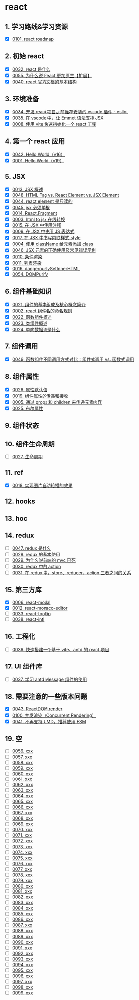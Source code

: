 # react


## 1. 学习路线&学习资源

- [x] [0101. react roadmap](https://tnotesjs.github.io/TNotes.react/notes/0101.%20react%20roadmap/README)

## 2. 初始 react

- [x] [0032. react 是什么](https://tnotesjs.github.io/TNotes.react/notes/0032.%20react%20%E6%98%AF%E4%BB%80%E4%B9%88/README)
- [x] [0055. 为什么说 React 更加原生【扩展】](https://tnotesjs.github.io/TNotes.react/notes/0055.%20%E4%B8%BA%E4%BB%80%E4%B9%88%E8%AF%B4%20React%20%E6%9B%B4%E5%8A%A0%E5%8E%9F%E7%94%9F%E3%80%90%E6%89%A9%E5%B1%95%E3%80%91/README)
- [x] [0040. react 官方文档的基本结构](https://tnotesjs.github.io/TNotes.react/notes/0040.%20react%20%E5%AE%98%E6%96%B9%E6%96%87%E6%A1%A3%E7%9A%84%E5%9F%BA%E6%9C%AC%E7%BB%93%E6%9E%84/README)

## 3. 环境准备

- [x] [0034. 开发 react 项目之前推荐安装的 vscode 插件 - eslint](https://tnotesjs.github.io/TNotes.react/notes/0034.%20%E5%BC%80%E5%8F%91%20react%20%E9%A1%B9%E7%9B%AE%E4%B9%8B%E5%89%8D%E6%8E%A8%E8%8D%90%E5%AE%89%E8%A3%85%E7%9A%84%20vscode%20%E6%8F%92%E4%BB%B6%20-%20eslint/README)
- [x] [0035. 在 vscode 中，让 Emmet 语法支持 JSX](https://tnotesjs.github.io/TNotes.react/notes/0035.%20%E5%9C%A8%20vscode%20%E4%B8%AD%EF%BC%8C%E8%AE%A9%20Emmet%20%E8%AF%AD%E6%B3%95%E6%94%AF%E6%8C%81%20JSX/README)
- [x] [0008. 使用 vite 快速初始化一个 react 工程](https://tnotesjs.github.io/TNotes.react/notes/0008.%20%E4%BD%BF%E7%94%A8%20vite%20%E5%BF%AB%E9%80%9F%E5%88%9D%E5%A7%8B%E5%8C%96%E4%B8%80%E4%B8%AA%20react%20%E5%B7%A5%E7%A8%8B/README)

## 4. 第一个 react 应用

- [x] [0042. Hello World（v16）](https://tnotesjs.github.io/TNotes.react/notes/0042.%20Hello%20World%EF%BC%88v16%EF%BC%89/README)
- [x] [0001. Hello World（v19）](https://tnotesjs.github.io/TNotes.react/notes/0001.%20Hello%20World%EF%BC%88v19%EF%BC%89/README)

## 5. JSX

- [x] [0013. JSX 概述](https://tnotesjs.github.io/TNotes.react/notes/0013.%20JSX%20%E6%A6%82%E8%BF%B0/README)
- [x] [0048. HTML Tag vs. React Element vs. JSX Element](https://tnotesjs.github.io/TNotes.react/notes/0048.%20HTML%20Tag%20vs.%20React%20Element%20vs.%20JSX%20Element/README)
- [x] [0044. react element 是只读的](https://tnotesjs.github.io/TNotes.react/notes/0044.%20react%20element%20%E6%98%AF%E5%8F%AA%E8%AF%BB%E7%9A%84/README)
- [x] [0045. jsx 必须单根](https://tnotesjs.github.io/TNotes.react/notes/0045.%20jsx%20%E5%BF%85%E9%A1%BB%E5%8D%95%E6%A0%B9/README)
- [x] [0014. React.Fragment](https://tnotesjs.github.io/TNotes.react/notes/0014.%20React.Fragment/README)
- [x] [0003. html to jsx 在线转换](https://tnotesjs.github.io/TNotes.react/notes/0003.%20html%20to%20jsx%20%E5%9C%A8%E7%BA%BF%E8%BD%AC%E6%8D%A2/README)
- [x] [0015. 在 JSX 中使用注释](https://tnotesjs.github.io/TNotes.react/notes/0015.%20%E5%9C%A8%20JSX%20%E4%B8%AD%E4%BD%BF%E7%94%A8%E6%B3%A8%E9%87%8A/README)
- [x] [0009. 在 JSX 中使用 JS 表达式](https://tnotesjs.github.io/TNotes.react/notes/0009.%20%E5%9C%A8%20JSX%20%E4%B8%AD%E4%BD%BF%E7%94%A8%20JS%20%E8%A1%A8%E8%BE%BE%E5%BC%8F/README)
- [x] [0017. 在 JSX 中书写内联样式 style](https://tnotesjs.github.io/TNotes.react/notes/0017.%20%E5%9C%A8%20JSX%20%E4%B8%AD%E4%B9%A6%E5%86%99%E5%86%85%E8%81%94%E6%A0%B7%E5%BC%8F%20style/README)
- [x] [0004. 使用 className 给元素添加 class](https://tnotesjs.github.io/TNotes.react/notes/0004.%20%E4%BD%BF%E7%94%A8%20className%20%E7%BB%99%E5%85%83%E7%B4%A0%E6%B7%BB%E5%8A%A0%20class/README)
- [x] [0046. JSX 元素的正确使用及常见错误示例](https://tnotesjs.github.io/TNotes.react/notes/0046.%20JSX%20%E5%85%83%E7%B4%A0%E7%9A%84%E6%AD%A3%E7%A1%AE%E4%BD%BF%E7%94%A8%E5%8F%8A%E5%B8%B8%E8%A7%81%E9%94%99%E8%AF%AF%E7%A4%BA%E4%BE%8B/README)
- [x] [0010. 条件渲染](https://tnotesjs.github.io/TNotes.react/notes/0010.%20%E6%9D%A1%E4%BB%B6%E6%B8%B2%E6%9F%93/README)
- [x] [0011. 列表渲染](https://tnotesjs.github.io/TNotes.react/notes/0011.%20%E5%88%97%E8%A1%A8%E6%B8%B2%E6%9F%93/README)
- [x] [0016. dangerouslySetInnerHTML](https://tnotesjs.github.io/TNotes.react/notes/0016.%20dangerouslySetInnerHTML/README)
- [x] [0054. DOMPurify](https://tnotesjs.github.io/TNotes.react/notes/0054.%20DOMPurify/README)

## 6. 组件基础知识

- [x] [0021. 组件的基本组成及核心概念简介](https://tnotesjs.github.io/TNotes.react/notes/0021.%20%E7%BB%84%E4%BB%B6%E7%9A%84%E5%9F%BA%E6%9C%AC%E7%BB%84%E6%88%90%E5%8F%8A%E6%A0%B8%E5%BF%83%E6%A6%82%E5%BF%B5%E7%AE%80%E4%BB%8B/README)
- [x] [0002. react 组件名的命名规则](https://tnotesjs.github.io/TNotes.react/notes/0002.%20react%20%E7%BB%84%E4%BB%B6%E5%90%8D%E7%9A%84%E5%91%BD%E5%90%8D%E8%A7%84%E5%88%99/README)
- [x] [0022. 函数组件概述](https://tnotesjs.github.io/TNotes.react/notes/0022.%20%E5%87%BD%E6%95%B0%E7%BB%84%E4%BB%B6%E6%A6%82%E8%BF%B0/README)
- [x] [0023. 类组件概述](https://tnotesjs.github.io/TNotes.react/notes/0023.%20%E7%B1%BB%E7%BB%84%E4%BB%B6%E6%A6%82%E8%BF%B0/README)
- [x] [0024. 单向数据流是什么](https://tnotesjs.github.io/TNotes.react/notes/0024.%20%E5%8D%95%E5%90%91%E6%95%B0%E6%8D%AE%E6%B5%81%E6%98%AF%E4%BB%80%E4%B9%88/README)

## 7. 组件调用

- [x] [0049. 函数组件不同调用方式对比：组件式调用 vs. 函数式调用](https://tnotesjs.github.io/TNotes.react/notes/0049.%20%E5%87%BD%E6%95%B0%E7%BB%84%E4%BB%B6%E4%B8%8D%E5%90%8C%E8%B0%83%E7%94%A8%E6%96%B9%E5%BC%8F%E5%AF%B9%E6%AF%94%EF%BC%9A%E7%BB%84%E4%BB%B6%E5%BC%8F%E8%B0%83%E7%94%A8%20vs.%20%E5%87%BD%E6%95%B0%E5%BC%8F%E8%B0%83%E7%94%A8/README)

## 8. 组件属性

- [x] [0026. 属性默认值](https://tnotesjs.github.io/TNotes.react/notes/0026.%20%E5%B1%9E%E6%80%A7%E9%BB%98%E8%AE%A4%E5%80%BC/README)
- [x] [0019. 组件属性的传递和接收](https://tnotesjs.github.io/TNotes.react/notes/0019.%20%E7%BB%84%E4%BB%B6%E5%B1%9E%E6%80%A7%E7%9A%84%E4%BC%A0%E9%80%92%E5%92%8C%E6%8E%A5%E6%94%B6/README)
- [x] [0005. 通过 props 和 children 来传递元素内容](https://tnotesjs.github.io/TNotes.react/notes/0005.%20%E9%80%9A%E8%BF%87%20props%20%E5%92%8C%20children%20%E6%9D%A5%E4%BC%A0%E9%80%92%E5%85%83%E7%B4%A0%E5%86%85%E5%AE%B9/README)
- [x] [0025. 布尔属性](https://tnotesjs.github.io/TNotes.react/notes/0025.%20%E5%B8%83%E5%B0%94%E5%B1%9E%E6%80%A7/README)

## 9. 组件状态

## 10. 组件生命周期

- [ ] [0027. 生命周期](https://tnotesjs.github.io/TNotes.react/notes/0027.%20%E7%94%9F%E5%91%BD%E5%91%A8%E6%9C%9F/README)

## 11. ref

- [x] [0018. 实现图片自动轮播的效果](https://tnotesjs.github.io/TNotes.react/notes/0018.%20%E5%AE%9E%E7%8E%B0%E5%9B%BE%E7%89%87%E8%87%AA%E5%8A%A8%E8%BD%AE%E6%92%AD%E7%9A%84%E6%95%88%E6%9E%9C/README)

## 12. hooks

## 13. hoc

## 14. redux

- [ ] [0047. redux 是什么](https://tnotesjs.github.io/TNotes.react/notes/0047.%20redux%20%E6%98%AF%E4%BB%80%E4%B9%88/README)
- [ ] [0028. redux 的基本使用](https://tnotesjs.github.io/TNotes.react/notes/0028.%20redux%20%E7%9A%84%E5%9F%BA%E6%9C%AC%E4%BD%BF%E7%94%A8/README)
- [ ] [0029. 为什么说前端的 mvc 已死](https://tnotesjs.github.io/TNotes.react/notes/0029.%20%E4%B8%BA%E4%BB%80%E4%B9%88%E8%AF%B4%E5%89%8D%E7%AB%AF%E7%9A%84%20mvc%20%E5%B7%B2%E6%AD%BB/README)
- [ ] [0030. redux 中的 action](https://tnotesjs.github.io/TNotes.react/notes/0030.%20redux%20%E4%B8%AD%E7%9A%84%20action/README)
- [ ] [0031. 在 redux 中，store、reducer、action 三者之间的关系](https://tnotesjs.github.io/TNotes.react/notes/0031.%20%E5%9C%A8%20redux%20%E4%B8%AD%EF%BC%8Cstore%E3%80%81reducer%E3%80%81action%20%E4%B8%89%E8%80%85%E4%B9%8B%E9%97%B4%E7%9A%84%E5%85%B3%E7%B3%BB/README)

## 15. 第三方库

- [x] [0006. react-modal](https://tnotesjs.github.io/TNotes.react/notes/0006.%20react-modal/README)
- [x] [0012. react-monaco-editor](https://tnotesjs.github.io/TNotes.react/notes/0012.%20react-monaco-editor/README)
- [ ] [0033. react-tooltip](https://tnotesjs.github.io/TNotes.react/notes/0033.%20react-tooltip/README)
- [ ] [0038. react-intl](https://tnotesjs.github.io/TNotes.react/notes/0038.%20react-intl/README)

## 16. 工程化

- [ ] [0036. 快速搭建一个基于 vite、antd 的 react 项目](https://tnotesjs.github.io/TNotes.react/notes/0036.%20%E5%BF%AB%E9%80%9F%E6%90%AD%E5%BB%BA%E4%B8%80%E4%B8%AA%E5%9F%BA%E4%BA%8E%20vite%E3%80%81antd%20%E7%9A%84%20react%20%E9%A1%B9%E7%9B%AE/README)

## 17. UI 组件库

- [ ] [0037. 学习 antd Message 组件的使用](https://tnotesjs.github.io/TNotes.react/notes/0037.%20%E5%AD%A6%E4%B9%A0%20antd%20Message%20%E7%BB%84%E4%BB%B6%E7%9A%84%E4%BD%BF%E7%94%A8/README)

## 18. 需要注意的一些版本问题

- [x] [0043. ReactDOM.render](https://tnotesjs.github.io/TNotes.react/notes/0043.%20ReactDOM.render/README)
- [x] [0100. 并发渲染（Concurrent Rendering）](https://tnotesjs.github.io/TNotes.react/notes/0100.%20%E5%B9%B6%E5%8F%91%E6%B8%B2%E6%9F%93%EF%BC%88Concurrent%20Rendering%EF%BC%89/README)
- [x] [0041. 不再支持 UMD，推荐使用 ESM](https://tnotesjs.github.io/TNotes.react/notes/0041.%20%E4%B8%8D%E5%86%8D%E6%94%AF%E6%8C%81%20UMD%EF%BC%8C%E6%8E%A8%E8%8D%90%E4%BD%BF%E7%94%A8%20ESM/README)

## 19. 空

- [ ] [0056. xxx](https://tnotesjs.github.io/TNotes.react/notes/0056.%20xxx/README)
- [ ] [0057. xxx](https://tnotesjs.github.io/TNotes.react/notes/0057.%20xxx/README)
- [ ] [0058. xxx](https://tnotesjs.github.io/TNotes.react/notes/0058.%20xxx/README)
- [ ] [0059. xxx](https://tnotesjs.github.io/TNotes.react/notes/0059.%20xxx/README)
- [ ] [0060. xxx](https://tnotesjs.github.io/TNotes.react/notes/0060.%20xxx/README)
- [ ] [0061. xxx](https://tnotesjs.github.io/TNotes.react/notes/0061.%20xxx/README)
- [ ] [0062. xxx](https://tnotesjs.github.io/TNotes.react/notes/0062.%20xxx/README)
- [ ] [0063. xxx](https://tnotesjs.github.io/TNotes.react/notes/0063.%20xxx/README)
- [ ] [0064. xxx](https://tnotesjs.github.io/TNotes.react/notes/0064.%20xxx/README)
- [ ] [0065. xxx](https://tnotesjs.github.io/TNotes.react/notes/0065.%20xxx/README)
- [ ] [0066. xxx](https://tnotesjs.github.io/TNotes.react/notes/0066.%20xxx/README)
- [ ] [0067. xxx](https://tnotesjs.github.io/TNotes.react/notes/0067.%20xxx/README)
- [ ] [0068. xxx](https://tnotesjs.github.io/TNotes.react/notes/0068.%20xxx/README)
- [ ] [0069. xxx](https://tnotesjs.github.io/TNotes.react/notes/0069.%20xxx/README)
- [ ] [0070. xxx](https://tnotesjs.github.io/TNotes.react/notes/0070.%20xxx/README)
- [ ] [0071. xxx](https://tnotesjs.github.io/TNotes.react/notes/0071.%20xxx/README)
- [ ] [0072. xxx](https://tnotesjs.github.io/TNotes.react/notes/0072.%20xxx/README)
- [ ] [0073. xxx](https://tnotesjs.github.io/TNotes.react/notes/0073.%20xxx/README)
- [ ] [0074. xxx](https://tnotesjs.github.io/TNotes.react/notes/0074.%20xxx/README)
- [ ] [0075. xxx](https://tnotesjs.github.io/TNotes.react/notes/0075.%20xxx/README)
- [ ] [0076. xxx](https://tnotesjs.github.io/TNotes.react/notes/0076.%20xxx/README)
- [ ] [0077. xxx](https://tnotesjs.github.io/TNotes.react/notes/0077.%20xxx/README)
- [ ] [0078. xxx](https://tnotesjs.github.io/TNotes.react/notes/0078.%20xxx/README)
- [ ] [0079. xxx](https://tnotesjs.github.io/TNotes.react/notes/0079.%20xxx/README)
- [ ] [0080. xxx](https://tnotesjs.github.io/TNotes.react/notes/0080.%20xxx/README)
- [ ] [0081. xxx](https://tnotesjs.github.io/TNotes.react/notes/0081.%20xxx/README)
- [ ] [0082. xxx](https://tnotesjs.github.io/TNotes.react/notes/0082.%20xxx/README)
- [ ] [0083. xxx](https://tnotesjs.github.io/TNotes.react/notes/0083.%20xxx/README)
- [ ] [0084. xxx](https://tnotesjs.github.io/TNotes.react/notes/0084.%20xxx/README)
- [ ] [0085. xxx](https://tnotesjs.github.io/TNotes.react/notes/0085.%20xxx/README)
- [ ] [0086. xxx](https://tnotesjs.github.io/TNotes.react/notes/0086.%20xxx/README)
- [ ] [0087. xxx](https://tnotesjs.github.io/TNotes.react/notes/0087.%20xxx/README)
- [ ] [0088. xxx](https://tnotesjs.github.io/TNotes.react/notes/0088.%20xxx/README)
- [ ] [0089. xxx](https://tnotesjs.github.io/TNotes.react/notes/0089.%20xxx/README)
- [ ] [0090. xxx](https://tnotesjs.github.io/TNotes.react/notes/0090.%20xxx/README)
- [ ] [0091. xxx](https://tnotesjs.github.io/TNotes.react/notes/0091.%20xxx/README)
- [ ] [0092. xxx](https://tnotesjs.github.io/TNotes.react/notes/0092.%20xxx/README)
- [ ] [0093. xxx](https://tnotesjs.github.io/TNotes.react/notes/0093.%20xxx/README)
- [ ] [0094. xxx](https://tnotesjs.github.io/TNotes.react/notes/0094.%20xxx/README)
- [ ] [0095. xxx](https://tnotesjs.github.io/TNotes.react/notes/0095.%20xxx/README)
- [ ] [0096. xxx](https://tnotesjs.github.io/TNotes.react/notes/0096.%20xxx/README)
- [ ] [0097. xxx](https://tnotesjs.github.io/TNotes.react/notes/0097.%20xxx/README)
- [ ] [0098. xxx](https://tnotesjs.github.io/TNotes.react/notes/0098.%20xxx/README)
- [ ] [0099. xxx](https://tnotesjs.github.io/TNotes.react/notes/0099.%20xxx/README)
